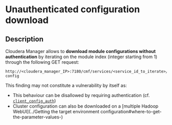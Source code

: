 Unauthenticated configuration download
======================================

Description
-----------
Cloudera Manager allows to **download module configurations without authentication** by iterating on the module index (integer starting from 1) through the following GET request:
```
http://<cloudera_manager_IP>:7180/cmf/services/<service_id_to_iterate>/client-config
```
This finding may not constitute a vulnerability by itself as:
  * This behaviour can be disallowed by requiring authentication (cf. [`client_config_auth`](http://www.cloudera.com/documentation/enterprise/5-6-x/topics/cm_props_cmserver.html))
  * Cluster configuration can also be downloaded on a [multiple Hadoop WebUI](../Getting the target environment configuration#where-to-get-the-parameter-values-)